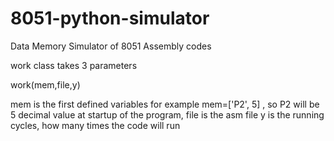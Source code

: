 # 8051-python-simulator
Data Memory Simulator of 8051 Assembly codes

work class takes 3 parameters

work(mem,file,y)

mem is the first defined variables for example mem=['P2', 5] ,  so P2 will be 5 decimal value at startup of the program,
file is the asm file
y is the running cycles, how many times the code will run
